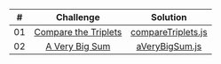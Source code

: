 |  #  |                                                      Challenge                                                      |                                  Solution                                  |
| :-: | :-----------------------------------------------------------------------------------------------------------------: | :------------------------------------------------------------------------: |
| 01  |    [Compare the Triplets](https://www.hackerrank.com/challenges/compare-the-triplets/problem?isFullScreen=true)     |       [compareTriplets.js](./algorithm_solitions/01-compareTriplets.js)       |
| 02  |    [A Very Big Sum](https://www.hackerrank.com/challenges/a-very-big-sum/problem?isFullScreen=true)                 |       [aVeryBigSum.js](./algorithm_solitions/02-aVeryBigSum.js)               |